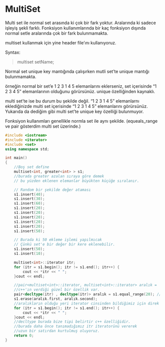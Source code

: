 # MultiSet

Multi set ile normal set arasında ki çok bir fark yoktur. Aralarında ki sadece işleyiş şekli farklı. Fonksiyon kullanımlarında bir kaç fonksiyon dışında normal setle aralarında çok bir fark bulunmamakta.

multiset kullanmak için yine <set> header file’ını kullanıyoruz.

Syntax:

> multiset<dataType> setName;
> 

Normal set unique key mantığında çalışırken mutli set’te unique mantığı bulunmamakta. 

örneğin normal bir set’e 1 2 3 1 4 5 elemanlarını eklerseniz, set içerisinde “1 2 3 4 5” elemanlarının olduğunu görürsünüz. unique özelliğinden kaynaklı. 

multi set’te ise bu durum bu şekilde değil. “1 2 3 1 4 5” elemanlarnı eklediğinizde multi set içerisinde “1 2 3 1 4 5” elemanlarını görürsünüz. Yukarıda da dediğim gibi multi set’te unique key özelliği bulunmuyor.

Fonksiyon kullanımları genellikle normla set ile aynı şekilde. (equeals_range ve pair gösterdim multi set üzerinde.)

```cpp
#include <iostream>
#include <iterator>
#include <set>
using namespace std;

int main()
{
	//Boş set define
	multiset<int, greater<int> > s1;
	//burada greater azalan sıraya göre demek
	// bu yüzden eklenen elemanlar büyükten küçüğe sıralanır.

	// Random bir şekilde değer ataması
	s1.insert(40);
	s1.insert(30);
	s1.insert(60);
	s1.insert(20);
	s1.insert(20);
	s1.insert(20);
	s1.insert(20);
	s1.insert(20);
	s1.insert(50);

	// Burada ki 50 ekleme işlemi yapılmıcak
	// Çünkü set'e bir değer bir kere eklenebilir.
	s1.insert(50);
	s1.insert(10);

	multiset<int>::iterator itr;
	for (itr = s1.begin(); itr != s1.end(); itr++) {
		cout << *itr << " ";
	}cout << endl;

	//pair<multiset<int>::iterator, multiset<int>::iterator> aralık =  s1.equal_range(20); // burada ki pair kullanımı çok uzun
	//c++'ın verdiği güzel bir özellik var.
	pair<decltype(itr) , decltype(itr)> aralık = s1.equal_range(20); // 20 değerinin set içerisinde hangi aralıklarda olduğunu gösteren bir iterator döndürücek.
	s1.erase(aralık.first, aralık.second);
	//aralıkların olduğu yeri iterator cinsinden bildiğimiz için direk aralığı silebiliyoruz.
	for (itr = s1.begin(); itr != s1.end(); itr++) {
		cout << *itr << " ";
	}cout << endl;
	//decltype burada bize tipi belirtir c++ özelliğidir.
	//burada daha önce tanımadığımız itr iteratorünü vererek
	//uzun bir satırdan kurtulmuş oluyoruz.
	return 0;
}
```